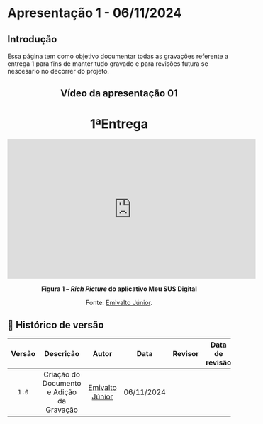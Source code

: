 # Apresentação 1 - 06/11/2024

## Introdução 
Essa página tem como objetivo documentar todas as gravações referente a entrega 1 para fins de manter tudo gravado e para revisões futura se nescesario no decorrer do projeto.

<center>

## Vídeo da apresentação 01


# 1ªEntrega 

<iframe width="560" height="315" src="https://www.youtube.com/embed/Cj8_GY2w_iM" frameborder="0" allowfullscreen></iframe>

</center>

<div align="center">
    <p><strong>Figura 1 – <em>Rich Picture</em> do aplicativo Meu SUS Digital</strong></p>
    <p>Fonte: <a href="https://github.com/EmivaltoJrr">Emivalto Júnior</a>.</p>
</div>


## 📑 Histórico de versão
| Versão |          Descrição              |     Autor      |      Data      |   Revisor     |    Data de revisão    |  
|:------:|:-------------------------------:|:--------------:|:--------------:|:-------------:|:---------------------:|
|  `1.0`  | Criação do Documento e Adição da Gravação |[Emivalto Júnior](https://github.com/EmivaltoJrr)| 06/11/2024   |  |
